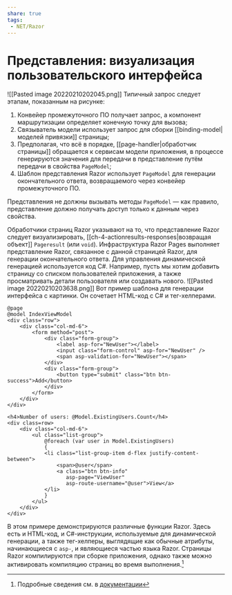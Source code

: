 ```yaml
---
share: true
tags:
 - NET/Razor
---
```

# Представления: визуализация пользовательского интерфейса
![[Pasted image 20220210202045.png]]
Типичный запрос следует этапам, показанным на рисунке:
1. Конвейер промежуточного ПО получает запрос, а компонент маршрутизации определяет конечную точку для вызова;
2. Связыватель модели использует запрос для сборки [[binding-model|моделей привязки]] страницы;
3. Предполагая, что всё в порядке, [[page-handler|обработчик страницы]] обращается к сервисам модели приложения, в процессе генерируются значения для передачи в представление путём передачи в свойства `PageModel`;
4. Шаблон представления Razor использует `PageModel` для генерации окончательного ответа, возвращаемого через конвейер промежуточного ПО.

Представления не должны вызывать методы `PageModel` — как правило, представление должно получать доступ только к данным через свойства.

Обработчики страниц Razor указывают на то, что представление Razor следует визуализировать, [[ch-4-actionresults-responses|возвращая объект]] `Pageresult` (или `void`). Инфраструктура Razor Pages выполняет представление Razor, связанное с данной страницей Razor, для генерации окончательного ответа. Для управления динамической генерацией используется код C\#.
Например, пусть мы хотим добавить страницу со списком пользователей приложения, а также просматривать детали пользователя или создавать нового.
![[Pasted image 20220210203638.png]]
Вот пример шаблона для генерации интерфейса с картинки. Он сочетает HTML-код с C\# и тег-хелперами.
```razor
@page
@model IndexViewModel
<div class="row">
	<div class="col-md-6">
		<form method="post">
			<div class="form-group">
				<label asp-for="NewUser"></label>
				<input class="form-control" asp-for="NewUser" />
				<span asp-validation-for="NewUser"></span>
			</div>
			<div class="form-group">
				<button type="submit" class="btn btn-success">Add</button>
			</div>
		</form>
	</div>
</div>

<h4>Number of users: @Model.ExistingUsers.Count</h4>
<div class=row>
	<div class="col-md-6">
		<ul class="list-group">
			@foreach (var user in Model.ExistingUsers)
			{
			<li class="list-group-item d-flex justify-content-between">
				<span>@user</span>
				<a class="btn btn-info" 
				   asp-page="ViewUser" 
				   asp-route-username="@user">View</a>
			</li>				
			}
		</ul>
	</div>
</div>
```
В этом примере демонстрируются различные функции Razor. Здесь есть и HTML-код, и C\#-инструкции, используемые для динамической генерации, а также тег-хелперы, выглядящие как обычные атрибуты, начинающиеся с `asp-`, и являющиеся частью языка Razor.
Страницы Razor компилируются при сборке приложения, однако также можно активировать компиляцию страниц во время выполнения.[^1]

[^1]:Подробные сведения см. в [документации](https://docs.microsoft.com/en-us/aspnet/core/mvc/views/view-compilation?view=aspnetcore-5.0&tabs=visual-studio)